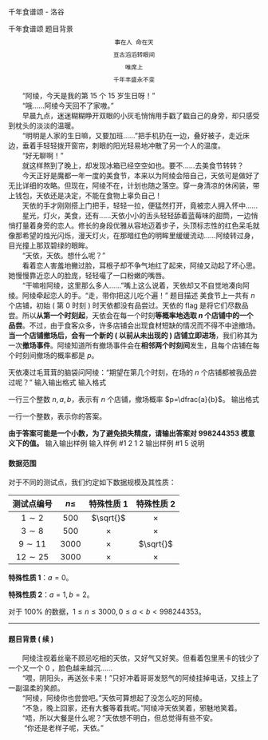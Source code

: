 



千年食谱颂 - 洛谷














千年食谱颂
题目背景
$$\texttt{事在人    命在天}$$
$$\texttt{亘古滔滔转眼间}$$
$$\texttt{唯席上}$$
$$\texttt{千年丰盛永不变}$$

&emsp;&emsp;“阿绫，今天是我的第 $15$ 个 $15$ 岁生日呀！”  
&emsp;&emsp;“哦……阿绫今天回不了家嗷。”  
&emsp;&emsp;早晨九点，迷迷糊糊睁开双眼的小灰毛悄悄用手戳了戳自己的身旁，却只感受到枕头的淡淡的温暖。  
&emsp;&emsp;“明明是人家的生日嘛，又要加班……”把手机扔在一边，叠好被子，走近床边，垂着手轻轻拨开窗帘，刺眼的阳光轻易地冲散了另一个人的温度。  
&emsp;&emsp;“好无聊啊！”  
&emsp;&emsp;就这样熬到了晚上，却发现冰箱已经空空如也。要不……去美食节转转？  
&emsp;&emsp;今天正好是魔都一年一度的美食节，本来以为阿绫会陪自己，天依可是做好了无比详细的攻略。但现在，阿绫不在，计划也随之落空。穿一身清凉的休闲装，带上钱包，天依还是决定，不能在食物上辜负自己！  
&emsp;&emsp;天依的手才刚刚搭上门把手，轻轻一拉，便猛然打开，竟被恋人拥入怀中……  
&emsp;&emsp;星光，灯火，美食，还有……天依小小的舌头轻轻舔着蓝莓味的甜筒，一边悄悄打量着身旁的恋人。修长的身段优雅从容地迈着步子，头顶标志性的红色呆毛就像那希望的烛光闪烁，漫天灯火，在那暗红色的明眸里缓缓流动……阿绫转过身，目光撞上那双碧绿的眼眸。  
&emsp;&emsp;“天依，天依。想什么呢？”   
&emsp;&emsp;看着恋人害羞地撇过脸，耳根子却不争气地红了起来，阿绫又动起了坏心思。她慢慢靠近恋人的脸庞，轻轻嘬了一口粉嫩的嘴唇。  
&emsp;&emsp;“干嘛啦阿绫，这里那么多人……”嘴上这么说着，天依却又不自觉地凑向阿绫。阿绫牵起恋人的手。“走，带你把这儿吃个遍！”
题目描述
美食节上一共有 $n$ 个店铺，初始 ( 第 $0$ 时刻 ) 时天依都没有品尝过。天依的 flag 是将它们尽数品尝。所以**从第一个时刻起**，天依会在每一个时刻**等概率地选取 $n$ 个店铺中的一个品尝**。不过，由于食客众多，许多店铺会出现食材短缺的情况而不得不中途撤场。**当一个店铺撤场后，会有一个新的 ( 以前从未出现的 ) 店铺立即进场**，我们称其为一次**撤场事件**。阿绫知道所有撤场事件会在**相邻两个时刻间**发生，且每个店铺在每个时刻间撤场的概率都是 $p$。   

天依凑过毛茸茸的脑袋问阿绫：“期望在第几个时刻，在场的 $n$ 个店铺都被我品尝过呢？”
输入输出格式
输入格式

一行三个整数 $n,a,b$，表示有 $n$ 个店铺，撤场概率 $p=\dfrac{a}{b}$。
输出格式

一行一个整数，表示你的答案。

**由于答案可能是一个小数，为了避免损失精度，请输出答案对 $998244353$ 模意义下的值。**
输入输出样例
输入样例 #1
2 1 2
输出样例 #1
5
说明
#### 数据范围
对于不同的测试点，我们约定如下数据规模及其性质：

|             测试点编号              | $n \leq$ | 特殊性质 1 | 特殊性质 2 |
| :---------------------------------: | :------: | :--------: | :--------: |
|           $1 \sim 2$            |  $500$   | $\sqrt{}$  |     $\times$      |
|  $3 \sim 8$   |  $500$   |     $\times$      |     $\times$      |
|         $9 \sim 11$          |  $3000$  |     $\times$      | $\sqrt{}$  |
| $12 \sim 25$ |  $3000$  |     $\times$      |     $\times$      |

**特殊性质 1**：$a=0$。

**特殊性质 2**：$a=1,b=2$。

对于 $100 \%$ 的数据，$1 \le n \le 3000,0 \le a<b<998244353$。   

------------

#### 题目背景 ( 续 )
&emsp;&emsp;阿绫注视着丝毫不顾忌吃相的天依，又好气又好笑。但看着包里黑卡的钱少了一个又一个 $0$ ，脸色越来越沉……  
&emsp;&emsp;“喂，阴阳头，再送张卡来！”只好冲着哥哥发怒气的阿绫挂掉电话，又挂上了一副温柔的笑颜。  
&emsp;&emsp;“阿绫，阿绫你也尝尝吧。”天依可算想起了没怎么吃的阿绫。  
&emsp;&emsp;“不急，晚上回家，还有大餐等着我呢。”阿绫冲天依笑着，邪魅地笑着。  
&emsp;&emsp;“唔，所以大餐是什么呢？”天依想不明白，但总觉得有些不安。   
&nbsp;&nbsp;&nbsp;&nbsp;&nbsp;&nbsp;&nbsp;&nbsp;“你还是老样子呢，天依。”






